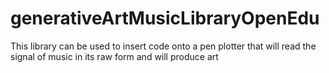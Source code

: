 # generativeArtMusicLibraryOpenEdu
This library can be used to insert code onto a pen plotter that will read the signal of music in its raw form and will produce art
